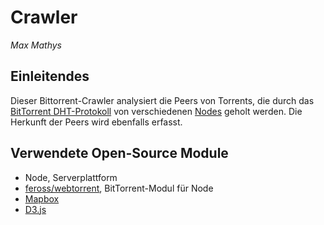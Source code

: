# Crawler #
*Max Mathys*
## Einleitendes
Dieser Bittorrent-Crawler analysiert die Peers von Torrents, die durch das [BitTorrent DHT-Protokoll](http://de.wikipedia.org/wiki/BitTorrent#DHT-Protokoll) von verschiedenen [Nodes](http://www.bittorrent.org/beps/bep_0005.html) geholt werden.
Die Herkunft der Peers wird ebenfalls erfasst.
## Verwendete Open-Source Module
- Node, Serverplattform
- [feross/webtorrent](https://github.com/feross/webtorrent), BitTorrent-Modul für Node
- [Mapbox](https://www.mapbox.com)
- [D3.js](http://d3js.org/)